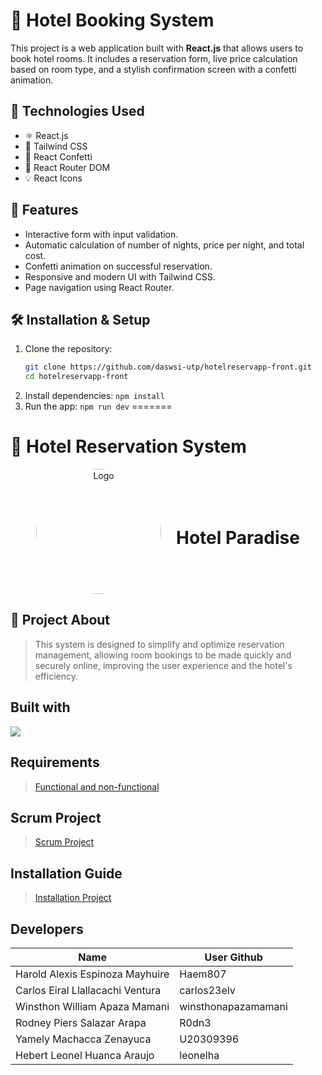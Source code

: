 
# 🏨 Hotel Booking System

This project is a web application built with **React.js** that allows users to book hotel rooms. It includes a reservation form, live price calculation based on room type, and a stylish confirmation screen with a confetti animation.

## 🚀 Technologies Used

- ⚛️ React.js
- 🎨 Tailwind CSS
- 🎉 React Confetti
- 🔄 React Router DOM
- 💡 React Icons

## 🔧 Features

- Interactive form with input validation.
- Automatic calculation of number of nights, price per night, and total cost.
- Confetti animation on successful reservation.
- Responsive and modern UI with Tailwind CSS.
- Page navigation using React Router.

## 🛠 Installation & Setup

1. Clone the repository:
   ```bash
   git clone https://github.com/daswsi-utp/hotelreservapp-front.git
   cd hotelreservapp-front
2. Install dependencies:
   `npm install`
3. Run the app:
   `npm run dev`
=======
# 🏨 Hotel Reservation System
<div align="center">
  <img src="images/logohotel.png" alt="Logo" width="200" style="border-radius: 50%; display: inline-block; vertical-align: middle;"/>
  <h1 style="display: inline-block; vertical-align: middle; margin-left: 20px;">Hotel Paradise</h1>
</div>

## 🧩 Project About
>This system is designed to simplify and optimize reservation management, allowing room bookings to be made quickly and securely online, improving the user experience and the hotel's efficiency.

## Built with
<p align="left">
  <a href="https://skillicons.dev">
    <img src="https://skillicons.dev/icons?i=react,vite,tailwind,nodejs,html,css,js,java,spring,idea,mongodb,postgres,vscode,aws,github,git,docker,windows&perline=8"/>
  </a>
</p>

## Requirements
> [Functional and non-functional](./SystemRequirements.md)

## Scrum Project
> [Scrum Project](https://github.com/orgs/daswsi-utp/projects/5/views/5)

## Installation Guide
> [Installation Project](./hotelreservapp/installation.md)

## Developers

| Name                              | User Github     |
| --------------------------------- | --------------- |
|Harold Alexis Espinoza Mayhuire    | Haem807         |
|Carlos Eiral Llallacachi Ventura   | carlos23elv     |
|Winsthon William Apaza Mamani      | winsthonapazamamani |
|Rodney Piers Salazar Arapa         | R0dn3           |
|Yamely Machacca Zenayuca           | U20309396       |
|Hebert Leonel Huanca Araujo        | leonelha        |




